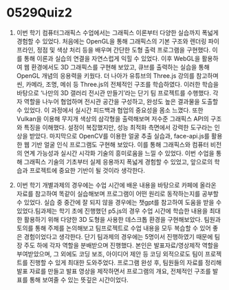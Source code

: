 # 0529Quiz2

1. 이번 학기 컴퓨터그래픽스 수업에서는 그래픽스 이론부터 다양한 실습까지 폭넓게 경험할 수 있었다. 처음에는 OpenGL을 통해 그래픽스의 기본 구조와 렌더링 파이프라인, 정점 및 색상 처리 등을 배우며 간단한 도형 출력 프로그램을 구현했다. 이를 통해 이론과 실습의 연결을 자연스럽게 익힐 수 있었다.
이후 WebGL을 활용하여 웹 환경에서도 3D 그래픽스를 구현해 보았고, 큐브를 출력하는 실습을 통해 OpenGL 개념의 응용력을 키웠다. 더 나아가 유튜브의 Three.js 강의를 참고하며 씬, 카메라, 조명, 메쉬 등 Three.js의 전체적인 구조를 학습하였다.
이러한 학습을 바탕으로 ‘나만의 3D 갤러리 전시관 만들기’라는 단기 팀 프로젝트를 수행했다. 각자 역할을 나누어 협업하며 전시관 공간을 구성하고, 완성도 높은 결과물을 도출할 수 있었다. 이 과정에서 실시간 피드백과 협업의 중요성을 몸소 느꼈다.
또한 Vulkan을 이용해 무지개 색상의 삼각형을 출력해보며 저수준 그래픽스 API의 구조와 특징을 이해했다. 설정이 복잡했지만, 성능 최적화 측면에서 강력한 도구라는 인상을 받았다.
마지막으로 OpenCV를 이용한 얼굴 추출 실습과, face-api.js를 활용한 웹 기반 얼굴 인식 프로그램도 구현해 보았다. 이를 통해 그래픽스와 컴퓨터 비전의 연계 가능성과 실시간 시각화 기술의 흥미로움을 느낄 수 있었다.
이번 수업을 통해 그래픽스 기술의 기초부터 실제 응용까지 폭넓게 경험할 수 있었고, 앞으로의 학습과 프로젝트에 중요한 기반이 될 것이라 생각한다.

2. 이번 학기 개별과제의 경우에는 수업 시간에 배운 내용을 바탕으로 카페에 올라온 자료를 참고하여 똑같이 실습해보며 프로그램이 어떤 원리로 동작하는지를 공부할 수 있었다. 실습 중 중간에 잘 되지 않을 경우에는 챗gpt를 참고하여 도움을 받을 수 있었다.팀과제는 학기 초에 진행했던 p5.js의 경우 수업 시간에 학습한 내용을 최대한 활용하기 위해 다양한 3D 도형을 사용한 데스크톱 환경을 구현해보았다. 팀원과 토의를 통해 주제를 논의해보고 팀프로젝트로 수업 내용을 모두 복습할 수 있어 좋은 경험이었다고 생각한다.
단기 팀과제의 경우에는 5명이서 진행하였기 때문에 팀장 주도 하에 각자 역할을 분배받으며 진행했다. 본인은 발표자료/영상제작 역할을 부여받았으며, 그 외에도 코딩 보조, 아이디어 제안 등 코딩 외적으로도 팀이 프로젝트를 진행할 수 있게 최대한 도와주었다.
프로그램 완성 후, 팀원들의 자료를 정리해 발표 자료를 만들고 발표 영상을 제작하면서 프로그램의 개요, 전체적인 구조를 발표를 통해 보여줄 수 있는 뜻깊은 시간이었다.

